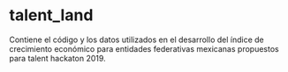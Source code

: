 # talent_land
Contiene el código y los datos utilizados en el desarrollo del índice de crecimiento económico para entidades federativas mexicanas propuestos para talent hackaton 2019.
